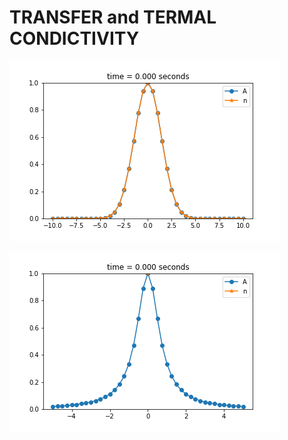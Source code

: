 # TRANSFER and TERMAL CONDICTIVITY
![](graphics_gif/termal_conductivity.gif)

![](graphics_gif/transfer.gif)
